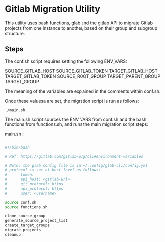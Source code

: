 # Gitlab Migration Utility

This utility uses bash functions, glab and the gitlab API to migrate Gitlab projects from one instance to another, based on their group and subgroup structure. 

## Steps

The conf.sh script requires setting the following ENV_VARS:

SOURCE_GITLAB_HOST
SOURCE_GITLAB_TOKEN
TARGET_GITLAB_HOST
TARGET_GITLAB_TOKEN
SOURCE_ROOT_GROUP
TARGET_PARENT_GROUP
TARGET_GROUP

The meaning of the variables are explained in the comments within conf.sh.

Once these valuesa are set, the migration script is run as follows:

`./main.sh`

The main.sh script sources the ENV_VARS from conf.sh and the bash functions from functions.sh, and runs the main migration script steps:

main.sh :

``` bash

#!/bin/bash

# Ref: https://gitlab.com/gitlab-org/cli#environment-variables

# Note: the glab config file is in ~/.config/glab-cli/config.yml
# protocol is set at host level as follows:
#      token: 
#      api_host: <gitlab-url>
#      git_protocol: https
#      api_protocol: https
#      user: <username>

source conf.sh
source functions.sh

clone_source_group
generate_source_project_list
create_target_groups
migrate_projects
cleanup
```


